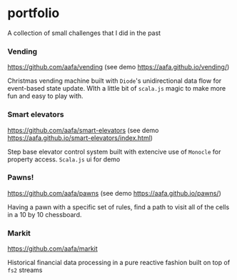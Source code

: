 # portfolio
A collection of small challenges that I did in the past

### Vending
https://github.com/aafa/vending  (see demo https://aafa.github.io/vending/)

Christmas vending machine built with `Diode`'s unidirectional data flow for event-based state update.  WIth a little bit of `scala.js` magic to make more fun and easy to play with.

### Smart elevators
https://github.com/aafa/smart-elevators  (see demo https://aafa.github.io/smart-elevators/index.html)

Step base elevator control system built with extencive use of `Monocle` for property access. `Scala.js` ui for demo 

### Pawns!
https://github.com/aafa/pawns  (see demo https://aafa.github.io/pawns/)

Having a pawn with a specific set of rules, find a path to visit all of the cells in a 10 by 10 chessboard.

### Markit
https://github.com/aafa/markit

Historical financial data processing in a pure reactive fashion built on top of `fs2` streams


